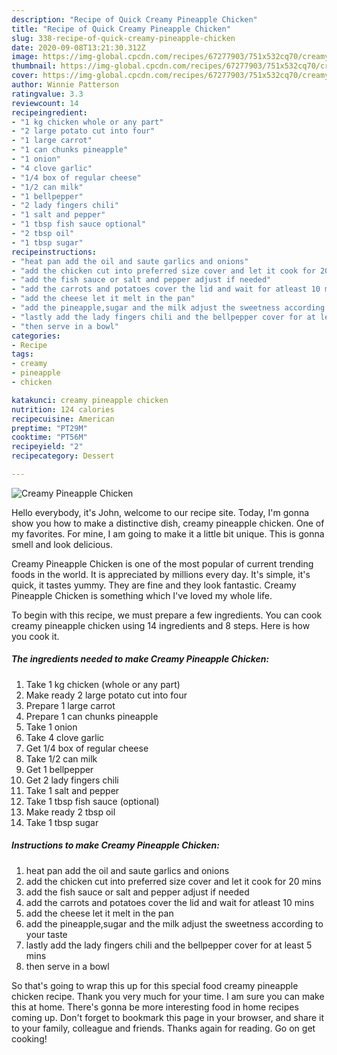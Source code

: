 ```yaml
---
description: "Recipe of Quick Creamy Pineapple Chicken"
title: "Recipe of Quick Creamy Pineapple Chicken"
slug: 338-recipe-of-quick-creamy-pineapple-chicken
date: 2020-09-08T13:21:30.312Z
image: https://img-global.cpcdn.com/recipes/67277903/751x532cq70/creamy-pineapple-chicken-recipe-main-photo.jpg
thumbnail: https://img-global.cpcdn.com/recipes/67277903/751x532cq70/creamy-pineapple-chicken-recipe-main-photo.jpg
cover: https://img-global.cpcdn.com/recipes/67277903/751x532cq70/creamy-pineapple-chicken-recipe-main-photo.jpg
author: Winnie Patterson
ratingvalue: 3.3
reviewcount: 14
recipeingredient:
- "1 kg chicken whole or any part"
- "2 large potato cut into four"
- "1 large carrot"
- "1 can chunks pineapple"
- "1 onion"
- "4 clove garlic"
- "1/4 box of regular cheese"
- "1/2 can milk"
- "1 bellpepper"
- "2 lady fingers chili"
- "1 salt and pepper"
- "1 tbsp fish sauce optional"
- "2 tbsp oil"
- "1 tbsp sugar"
recipeinstructions:
- "heat pan add the oil and saute garlics and onions"
- "add the chicken cut into preferred size cover and let it cook for 20 mins"
- "add the fish sauce or salt and pepper adjust if needed"
- "add the carrots and potatoes cover the lid and wait for atleast 10 mins"
- "add the cheese let it melt in the pan"
- "add the pineapple,sugar and the milk adjust the sweetness according to your taste"
- "lastly add the lady fingers chili and the bellpepper cover for at least 5 mins"
- "then serve in a bowl"
categories:
- Recipe
tags:
- creamy
- pineapple
- chicken

katakunci: creamy pineapple chicken 
nutrition: 124 calories
recipecuisine: American
preptime: "PT29M"
cooktime: "PT56M"
recipeyield: "2"
recipecategory: Dessert

---
```



![Creamy Pineapple Chicken](https://img-global.cpcdn.com/recipes/67277903/751x532cq70/creamy-pineapple-chicken-recipe-main-photo.jpg)

Hello everybody, it's John, welcome to our recipe site. Today, I'm gonna show you how to make a distinctive dish, creamy pineapple chicken. One of my favorites. For mine, I am going to make it a little bit unique. This is gonna smell and look delicious.

Creamy Pineapple Chicken is one of the most popular of current trending foods in the world. It is appreciated by millions every day. It's simple, it's quick, it tastes yummy. They are fine and they look fantastic. Creamy Pineapple Chicken is something which I've loved my whole life.




To begin with this recipe, we must prepare a few ingredients. You can cook creamy pineapple chicken using 14 ingredients and 8 steps. Here is how you cook it.

<!--inarticleads1-->

##### The ingredients needed to make Creamy Pineapple Chicken:

1. Take 1 kg chicken (whole or any part)
1. Make ready 2 large potato cut into four
1. Prepare 1 large carrot
1. Prepare 1 can chunks pineapple
1. Take 1 onion
1. Take 4 clove garlic
1. Get 1/4 box of regular cheese
1. Take 1/2 can milk
1. Get 1 bellpepper
1. Get 2 lady fingers chili
1. Take 1 salt and pepper
1. Take 1 tbsp fish sauce (optional)
1. Make ready 2 tbsp oil
1. Take 1 tbsp sugar




<!--inarticleads2-->

##### Instructions to make Creamy Pineapple Chicken:

1. heat pan add the oil and saute garlics and onions
1. add the chicken cut into preferred size cover and let it cook for 20 mins
1. add the fish sauce or salt and pepper adjust if needed
1. add the carrots and potatoes cover the lid and wait for atleast 10 mins
1. add the cheese let it melt in the pan
1. add the pineapple,sugar and the milk adjust the sweetness according to your taste
1. lastly add the lady fingers chili and the bellpepper cover for at least 5 mins
1. then serve in a bowl




So that's going to wrap this up for this special food creamy pineapple chicken recipe. Thank you very much for your time. I am sure you can make this at home. There's gonna be more interesting food in home recipes coming up. Don't forget to bookmark this page in your browser, and share it to your family, colleague and friends. Thanks again for reading. Go on get cooking!
